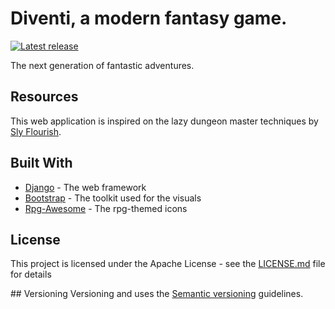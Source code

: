# Diventi, a modern fantasy game.

[![Latest release](https://img.shields.io/github/release/flavoi/diventi/all.svg)](https://github.com/flavoi/diventi/releases/latest)

The next generation of fantastic adventures.

## Resources
This web application is inspired on the lazy dungeon master techniques by [Sly Flourish](http://slyflourish.com).

## Built With
* [Django](https://www.djangoproject.com/) - The web framework
* [Bootstrap](http://getbootstrap.com) - The toolkit used for the visuals
* [Rpg-Awesome](https://nagoshiashumari.github.io/Rpg-Awesome/) - The rpg-themed icons

## License
This project is licensed under the Apache License - see the [LICENSE.md](LICENSE.md) file for details

## Versioning
Versioning and uses the [Semantic versioning](http://semver.org) guidelines.